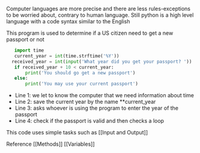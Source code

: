 Computer languages are more precise and there are less rules-exceptions to be worried about, contrary to human language. Still python is a high level language with a code syntax  similar to the English

This program is used to determine if a US citizen need to get a new passport or not
```python
   import time
   current_year = int(time.strftime('%Y'))
  received_year = int(input('What year did you get your passport? '))
   if received_year + 10 < current_year:
       print('You should go get a new passport')
   else:
       print('You may use your current passport')
````

- Line 1: we let to know the computer that we need information about time
- Line 2: save the current year by the name **current_year
- Line 3: asks whoever is using the program to enter the year of the passport
- Line 4: check if the passport is valid and then checks a loop

This code uses simple tasks such as [[Input and Output]]

Reference
[[Methods]]
[[Variables]]

